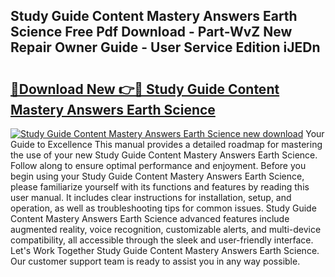 ## Study Guide Content Mastery Answers Earth Science Free Pdf Download - Part-WvZ New Repair Owner Guide - User Service Edition iJEDn

# <h2><a href="http://bc84257.oget.top/?id=Study+Guide+Content+Mastery+Answers+Earth+Science">🔗Download New 👉🔴 Study Guide Content Mastery Answers Earth Science</a></h2>

[![Study Guide Content Mastery Answers Earth Science new download](https://i.imgur.com/5g1atiW.png)](http://bc84257.oget.top/?id=Study+Guide+Content+Mastery+Answers+Earth+Science)
Your Guide to Excellence This manual provides a detailed roadmap for mastering the use of your new Study Guide Content Mastery Answers Earth Science. Follow along to ensure optimal performance and enjoyment. Before you begin using your Study Guide Content Mastery Answers Earth Science, please familiarize yourself with its functions and features by reading this user manual. It includes clear instructions for installation, setup, and operation, as well as troubleshooting tips for common issues. Study Guide Content Mastery Answers Earth Science advanced features include augmented reality, voice recognition, customizable alerts, and multi-device compatibility, all accessible through the sleek and user-friendly interface. Let's Work Together Study Guide Content Mastery Answers Earth Science. Our customer support team is ready to assist you in any way possible.

